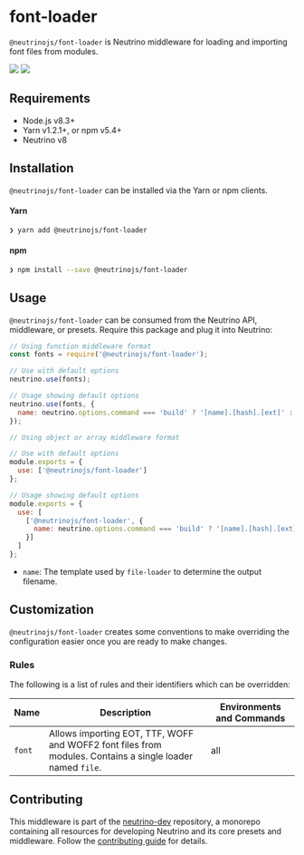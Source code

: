 # font-loader

`@neutrinojs/font-loader` is Neutrino middleware for loading and importing font files from modules.

![](https://img.shields.io/npm/v/@neutrinojs/font-loader.svg) ![](https://img.shields.io/npm/dt/@neutrinojs/font-loader.svg)

## Requirements

* Node.js v8.3+
* Yarn v1.2.1+, or npm v5.4+
* Neutrino v8

## Installation

`@neutrinojs/font-loader` can be installed via the Yarn or npm clients.

#### Yarn

```bash
❯ yarn add @neutrinojs/font-loader
```

#### npm

```bash
❯ npm install --save @neutrinojs/font-loader
```

## Usage

`@neutrinojs/font-loader` can be consumed from the Neutrino API, middleware, or presets. Require this package and plug it into Neutrino:

```javascript
// Using function middleware format
const fonts = require('@neutrinojs/font-loader');

// Use with default options
neutrino.use(fonts);

// Usage showing default options
neutrino.use(fonts, {
  name: neutrino.options.command === 'build' ? '[name].[hash].[ext]' : '[name].[ext]'
});
```

```javascript
// Using object or array middleware format

// Use with default options
module.exports = {
  use: ['@neutrinojs/font-loader']
};

// Usage showing default options
module.exports = {
  use: [
    ['@neutrinojs/font-loader', {
      name: neutrino.options.command === 'build' ? '[name].[hash].[ext]' : '[name].[ext]'
    }]
  ]
};
```

* `name`: The template used by `file-loader` to determine the output filename.

## Customization

`@neutrinojs/font-loader` creates some conventions to make overriding the configuration easier once you are ready to make changes.

### Rules

The following is a list of rules and their identifiers which can be overridden:

| Name | Description | Environments and Commands |
| --- | --- | --- |
| `font` | Allows importing EOT, TTF, WOFF and WOFF2 font files from modules. Contains a single loader named `file`. | all |

## Contributing

This middleware is part of the [neutrino-dev](https://github.com/mozilla-neutrino/neutrino-dev) repository, a monorepo containing all resources for developing Neutrino and its core presets and middleware. Follow the [contributing guide](https://neutrino.js.org/contributing) for details.

